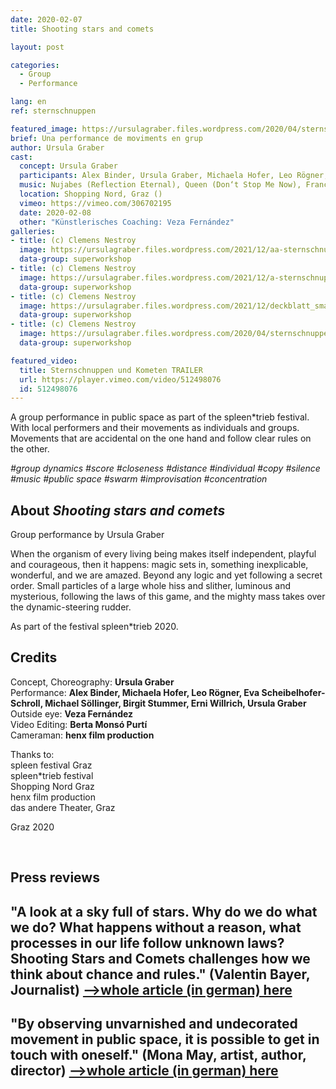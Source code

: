 ```yaml
---
date: 2020-02-07
title: Shooting stars and comets

layout: post

categories:
  - Group
  - Performance

lang: en
ref: sternschnuppen

featured_image: https://ursulagraber.files.wordpress.com/2020/04/sternschnuppen_clemens_nestroy_42.jpg?w=500&fit=crop
brief: Una performance de moviments en grup
author: Ursula Graber
cast:
  concept: Ursula Graber
  participants: Alex Binder, Ursula Graber, Michaela Hofer, Leo Rögner, Eva Scheibelhofer-Schroll, Michael Söllinger, Birgit Stummer, Erni Willrich
  music: Nujabes (Reflection Eternal), Queen (Don‘t Stop Me Now), France Gall (Au Claire De La Lune), Camille (1, 2, 3)
  location: Shopping Nord, Graz ()
  vimeo: https://vimeo.com/306702195
  date: 2020-02-08
  other: "Künstlerisches Coaching: Veza Fernández"
galleries:
- title: (c) Clemens Nestroy
  image: https://ursulagraber.files.wordpress.com/2021/12/aa-sternschnuppen_clemens_nestroy_25_small.jpg?w=2500&fit=crop
  data-group: superworkshop
- title: (c) Clemens Nestroy
  image: https://ursulagraber.files.wordpress.com/2021/12/a-sternschnuppen_clemens_nestroy_35_small.jpg?w=2500&fit=crop
  data-group: superworkshop
- title: (c) Clemens Nestroy
  image: https://ursulagraber.files.wordpress.com/2021/12/deckblatt_small.jpg?w=2500&fit=crop
  data-group: superworkshop
- title: (c) Clemens Nestroy
  image: https://ursulagraber.files.wordpress.com/2020/04/sternschnuppen_clemens_nestroy_42.jpg
  data-group: superworkshop

featured_video:
  title: Sternschnuppen und Kometen TRAILER
  url: https://player.vimeo.com/video/512498076
  id: 512498076
---
```


A group performance in public space as part of the spleen*trieb festival. With local performers and their movements as individuals and groups. Movements that are accidental on the one hand and follow clear rules on the other.

*#group dynamics #score #closeness #distance #individual #copy #silence #music #public space #swarm #improvisation #concentration*



<!--plop-->

## About *Shooting stars and comets*

Group performance by Ursula Graber

When the organism of every living being makes itself independent, playful and courageous, then it happens: magic sets in, something inexplicable, wonderful, and we are amazed. Beyond any logic and yet following a secret order. Small particles of a large whole hiss and slither, luminous and mysterious, following the laws of this game, and the mighty mass takes over the dynamic-steering rudder.

As part of the festival spleen*trieb 2020.



<!--plop-->

## Credits


Concept, Choreography: **Ursula Graber**<br>
Performance: **Alex Binder, Michaela Hofer, Leo Rögner, Eva Scheibelhofer-Schroll, Michael Söllinger, Birgit Stummer, Erni Willrich, Ursula Graber**<br>
Outside eye: **Veza Fernández**<br>
Video Editing: **Berta Monsó Purtí**<br>
Cameraman: **henx film production**<br>

Thanks to:<br>
spleen festival Graz<br>
spleen*trieb festival<br>
Shopping Nord Graz<br>
henx film production<br>
das andere Theater, Graz

Graz 2020

<br>

## Press reviews


## "A look at a sky full of stars. Why do we do what we do? What happens without a reason, what processes in our life follow unknown laws? Shooting Stars and Comets challenges how we think about chance and rules." (Valentin Bayer, Journalist) [-->whole article (in german) here]({{site.url}}/docs/ARTIKEL_Sternschnuppen.pdf)


## "By observing unvarnished and undecorated movement in public space, it is possible to get in touch with oneself." (Mona May, artist, author, director) <a href="http://kuenstler-leben.com/ursula-graber-die-magie-der-bewegung?fbclid=IwAR2TomgBov-b9F8LtlY4L70qz4veArlwK8isPLjCs3DcmdfNEq3O9VVFP_4">-->whole article (in german) here</a> <br>



<!--[![Totem](https://i.vimeocdn.com/video/746500438_640.jpg)](https://player.vimeo.com/video/306702195)-->

